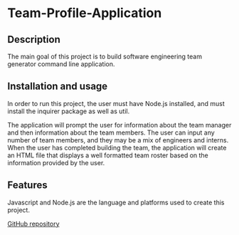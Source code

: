 # Team-Profile-Application

## Description 
The main goal of this project is to build software engineering team generator command line application.

## Installation and usage
In order to run this project, the user must have Node.js installed,  and must install the inquirer package as well as util. 

The application will prompt the user for information about the team manager and then information about the team members. The user can input any number of team members, and they may be a mix of engineers and interns. When the user has completed building the team, the application will create an HTML file that displays a well formatted team roster based on the information provided by the user. 

## Features
Javascript and Node.js are the language and platforms used to create this project. 

[GitHub repository](https://github.com/sean-akene/Team-Profile-Application)
